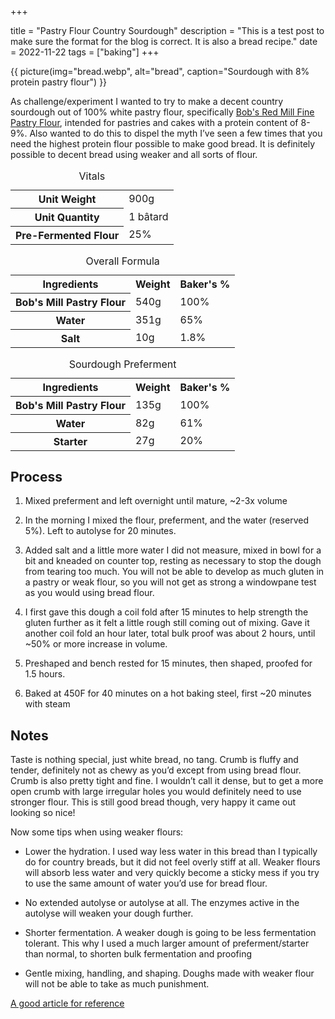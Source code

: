 +++

title = "Pastry Flour Country Sourdough"
description = "This is a test post to make sure the format for the blog is correct. It is also a bread recipe."
date = 2022-11-22
tags = ["baking"]
+++

{{ picture(img="bread.webp", alt="bread", caption="Sourdough with 8% protein pastry flour") }}

As challenge/experiment I wanted to try to make a decent country sourdough out of 100% white pastry flour, specifically [Bob's Red Mill Fine Pastry Flour](https://www.bobsredmill.com/unbleached-white-fine-pastry-flour.html), intended for pastries and cakes with a protein content of 8-9%. Also wanted to do this to dispel the myth I’ve seen a few times that you need the highest protein flour possible to make good bread. It is definitely possible to decent bread using weaker and all sorts of flour.


<table>
    <caption>Vitals</caption>
	<tr>
		<th>Unit Weight</th>
		<td>900g</td>
	</tr>
		<tr>
		<th>Unit Quantity</th>
		<td>1 bâtard</td>
	</tr>
	<tr>
	<tr>
		<th>Pre-Fermented Flour</th>
		<td>25%</td>
	</tr>
</table>

<table>
    <caption>Overall Formula</caption>
    <tr>
		<th>Ingredients</th>
		<th>Weight</th>
		<th>Baker's %</th>
	</tr>
    <tr>
		<th>Bob's Mill Pastry Flour</th>
		<td>540g</td>
		<td>100%</td>
	</tr>
	<tr>
		<th>Water</th>
		<td>351g</td>
		<td>65%</td>
	</tr>
	<tr>
		<th>Salt</th>
		<td>10g</td>
		<td>1.8%</td>
	</tr>
</table>

<table>
    <caption>Sourdough Preferment</caption>
    <tr>
		<th>Ingredients</th>
		<th>Weight</th>
		<th>Baker's %</th>
	</tr>
    <tr>
		<th>Bob's Mill Pastry Flour</th>
		<td>135g</td>
		<td>100%</td>
	</tr>
	<tr>
		<th>Water</th>
		<td>82g</td>
		<td>61%</td>
	</tr>
	<tr>
		<th>Starter</th>
		<td>27g</td>
		<td>20%</td>
	</tr>
</table>

## Process

1. Mixed preferment and left overnight until mature, ~2-3x volume

2. In the morning I mixed the flour, preferment, and the water (reserved 5%). Left to autolyse for 20 minutes.

3. Added salt and a little more water I did not measure, mixed in bowl for a bit and kneaded on counter top, resting as necessary to stop the dough from tearing too much. You will not be able to develop as much gluten in a pastry or weak flour, so you will not get as strong a windowpane test as you would using bread flour.

4. I first gave this dough a coil fold after 15 minutes to help strength the gluten further as it felt a little rough still coming out of mixing. Gave it another coil fold an hour later, total bulk proof was about 2 hours, until ~50% or more increase in volume.

5. Preshaped and bench rested for 15 minutes, then shaped, proofed for 1.5 hours.

6. Baked at 450F for 40 minutes on a hot baking steel, first ~20 minutes with steam

## Notes

Taste is nothing special, just white bread, no tang. Crumb is fluffy and tender, definitely not as chewy as you’d except from using bread flour. Crumb is also pretty tight and fine. I wouldn’t call it dense, but to get a more open crumb with large irregular holes you would definitely need to use stronger flour. This is still good bread though, very happy it came out looking so nice!

Now some tips when using weaker flours:

- Lower the hydration. I used way less water in this bread than I typically do for country breads, but it did not feel overly stiff at all. Weaker flours will absorb less water and very quickly become a sticky mess if you try to use the same amount of water you’d use for bread flour.

- No extended autolyse or autolyse at all. The enzymes active in the autolyse will weaken your dough further.

- Shorter fermentation. A weaker dough is going to be less fermentation tolerant. This why I used a much larger amount of preferment/starter than normal, to shorten bulk fermentation and proofing

- Gentle mixing, handling, and shaping. Doughs made with weaker flour will not be able to take as much punishment.

[A good article for reference](https://breadtopia.com/baking-bread-with-low-gluten-wheat/)
